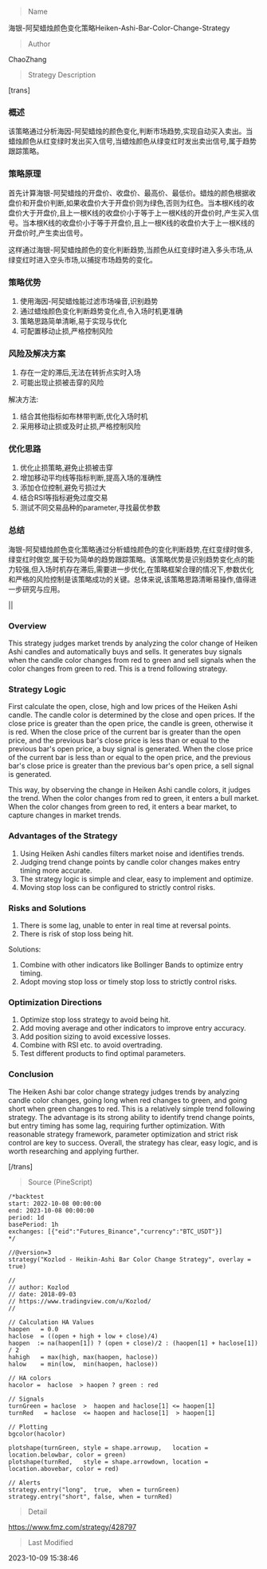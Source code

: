 
> Name

海银-阿契蜡烛颜色变化策略Heiken-Ashi-Bar-Color-Change-Strategy

> Author

ChaoZhang

> Strategy Description

[trans]


### 概述

该策略通过分析海因-阿契蜡烛的颜色变化,判断市场趋势,实现自动买入卖出。当蜡烛颜色从红变绿时发出买入信号,当蜡烛颜色从绿变红时发出卖出信号,属于趋势跟踪策略。

### 策略原理

首先计算海银-阿契蜡烛的开盘价、收盘价、最高价、最低价。蜡烛的颜色根据收盘价和开盘价判断,如果收盘价大于开盘价则为绿色,否则为红色。当本根K线的收盘价大于开盘价,且上一根K线的收盘价小于等于上一根K线的开盘价时,产生买入信号。当本根K线的收盘价小于等于开盘价,且上一根K线的收盘价大于上一根K线的开盘价时,产生卖出信号。

这样通过海银-阿契蜡烛颜色的变化判断趋势,当颜色从红变绿时进入多头市场,从绿变红时进入空头市场,以捕捉市场趋势的变化。

### 策略优势

1. 使用海因-阿契蜡烛能过滤市场噪音,识别趋势
2. 通过蜡烛颜色变化判断趋势变化点,令入场时机更准确 
3. 策略思路简单清晰,易于实现与优化
4. 可配置移动止损,严格控制风险

### 风险及解决方案

1. 存在一定的滞后,无法在转折点实时入场
2. 可能出现止损被击穿的风险

解决方法:

1. 结合其他指标如布林带判断,优化入场时机
2. 采用移动止损或及时止损,严格控制风险

### 优化思路

1. 优化止损策略,避免止损被击穿
2. 增加移动平均线等指标判断,提高入场的准确性
3. 添加仓位控制,避免亏损过大
4. 结合RSI等指标避免过度交易
5. 测试不同交易品种的parameter,寻找最优参数

### 总结

海银-阿契蜡烛颜色变化策略通过分析蜡烛颜色的变化判断趋势,在红变绿时做多,绿变红时做空,属于较为简单的趋势跟踪策略。该策略优势是识别趋势变化点的能力较强,但入场时机存在滞后,需要进一步优化,在策略框架合理的情况下,参数优化和严格的风险控制是该策略成功的关键。总体来说,该策略思路清晰易操作,值得进一步研究与应用。

|| 

### Overview

This strategy judges market trends by analyzing the color change of Heiken Ashi candles and automatically buys and sells. It generates buy signals when the candle color changes from red to green and sell signals when the color changes from green to red. This is a trend following strategy.

### Strategy Logic

First calculate the open, close, high and low prices of the Heiken Ashi candle. The candle color is determined by the close and open prices. If the close price is greater than the open price, the candle is green, otherwise it is red. When the close price of the current bar is greater than the open price, and the previous bar's close price is less than or equal to the previous bar's open price, a buy signal is generated. When the close price of the current bar is less than or equal to the open price, and the previous bar's close price is greater than the previous bar's open price, a sell signal is generated.

This way, by observing the change in Heiken Ashi candle colors, it judges the trend. When the color changes from red to green, it enters a bull market. When the color changes from green to red, it enters a bear market, to capture changes in market trends.

### Advantages of the Strategy

1. Using Heiken Ashi candles filters market noise and identifies trends.
2. Judging trend change points by candle color changes makes entry timing more accurate.
3. The strategy logic is simple and clear, easy to implement and optimize. 
4. Moving stop loss can be configured to strictly control risks.

### Risks and Solutions

1. There is some lag, unable to enter in real time at reversal points.
2. There is risk of stop loss being hit.

Solutions:

1. Combine with other indicators like Bollinger Bands to optimize entry timing.
2. Adopt moving stop loss or timely stop loss to strictly control risks.

### Optimization Directions

1. Optimize stop loss strategy to avoid being hit.
2. Add moving average and other indicators to improve entry accuracy.  
3. Add position sizing to avoid excessive losses.
4. Combine with RSI etc. to avoid overtrading.
5. Test different products to find optimal parameters.

### Conclusion

The Heiken Ashi bar color change strategy judges trends by analyzing candle color changes, going long when red changes to green, and going short when green changes to red. This is a relatively simple trend following strategy. The advantage is its strong ability to identify trend change points, but entry timing has some lag, requiring further optimization. With reasonable strategy framework, parameter optimization and strict risk control are key to success. Overall, the strategy has clear, easy logic, and is worth researching and applying further.

[/trans]



> Source (PineScript)

``` pinescript
/*backtest
start: 2022-10-08 00:00:00
end: 2023-10-08 00:00:00
period: 1d
basePeriod: 1h
exchanges: [{"eid":"Futures_Binance","currency":"BTC_USDT"}]
*/

//@version=3
strategy("Kozlod - Heikin-Ashi Bar Color Change Strategy", overlay = true)

// 
// author: Kozlod
// date: 2018-09-03
// https://www.tradingview.com/u/Kozlod/
// 

// Calculation HA Values 
haopen   = 0.0
haclose  = ((open + high + low + close)/4)
haopen  := na(haopen[1]) ? (open + close)/2 : (haopen[1] + haclose[1]) / 2
hahigh   = max(high, max(haopen, haclose))
halow    = min(low,  min(haopen, haclose))

// HA colors
hacolor =  haclose  > haopen ? green : red

// Signals
turnGreen = haclose  >  haopen and haclose[1] <= haopen[1]
turnRed   = haclose  <= haopen and haclose[1]  > haopen[1]

// Plotting
bgcolor(hacolor)

plotshape(turnGreen, style = shape.arrowup,   location = location.belowbar, color = green)
plotshape(turnRed,   style = shape.arrowdown, location = location.abovebar, color = red) 

// Alerts
strategy.entry("long",  true,  when = turnGreen)
strategy.entry("short", false, when = turnRed)

```

> Detail

https://www.fmz.com/strategy/428797

> Last Modified

2023-10-09 15:38:46
